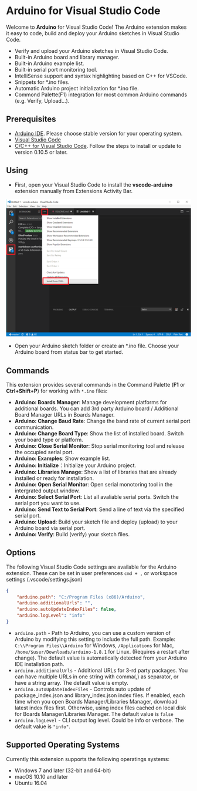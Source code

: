 # Arduino for Visual Studio Code

Welcome to **Arduino** for Visual Studio Code! The Arduino extension makes it easy to code, build and deploy your Arduino sketches in Visual Studio Code.

* Verify and upload your Arduino sketches in Visual Studio Code.
* Built-in Arduino board and library manager.
* Built-in Arduino example list.
* Built-in serial port monitoring tool.
* IntelliSense support and syntax highlighting based on C++ for VSCode.
* Snippets for \*.ino files.
* Automatic Arduino project initialization for \*.ino file.
* Commond Palette(F1) integration for most common Arduino commands (e.g. Verify, Upload...).

## Prerequisites

- [Arduino IDE](https://www.arduino.cc/en/main/software). Please choose stable version for your operating system.
- [Visual Studio Code](https://code.visualstudio.com/#alt-downloads)
- [C/C++ for Visual Studio Code](https://marketplace.visualstudio.com/items?itemName=ms-vscode.cpptools). Follow the steps to install or update to version 0.10.5 or later.

## Using
- First, open your Visual Studio Code to install the **vscode-arduino** extension manually from Extensions Activity Bar.

![Install from VSIX](images/install_from_vsix.png)

- Open your Arduino sketch folder or create an \*.ino file. Choose your Arduino board from status bar to get started.

## Commands
This extension provides several commands in the Command Palette (**F1** or **Ctrl+Shift+P**) for working with `*.ino` files:

- **Arduino: Boards Manager**: Manage development platforms for additional boards. You can add 3rd party Arduino board / Additional Board Manager URLs in Boards Manager.
- **Arduino: Change Baud Rate**: Change the band rate of current serial port communication.
- **Arduino: Change Board Type**: Show the list of installed board. Switch your board type or platform.
- **Arduino: Close Serial Monitor**: Stop serial monitoring tool and release the occupied serial port.
- **Arduino: Examples**: Show example list.
- **Arduino: Initialize**：Initialize your Arduino project.
- **Arduino: Libraries Manage**: Show a list of libraries that are already installed or ready for installation.
- **Arduino: Open Serial Monitor**: Open serial monotoring tool in the intergrated output window.
- **Arduino: Select Serial Port**: List all avaliable serial ports. Switch the serial port you want to use. 
- **Arduino: Send Text to Serial Port**: Send a line of text via the specified serial port.
- **Arduino: Upload**: Build your sketch file and deploy (upload) to your Arduino board via serial port.
- **Arduino: Verify**: Build (verify) your sketch files.

## Options
The following Visual Studio Code settings are available for the Arduino extension. These can be set in user preferences `cmd + ,` or workspace settings (.vscode/settings.json)

```json
{
    "arduino.path": "C:/Program Files (x86)/Arduino",
    "arduino.additionalUrls": "",
    "arduino.autoUpdateIndexFiles": false,
    "arduino.logLevel": "info"
}
```
- `arduino.path` - Path to Arduino, you can use a custom version of Arduino by modifying this setting to include the full path. Example: `C:\\Program Files\\Arduino` for Windows, `/Applications` for Mac, `/home/$user/Downloads/arduino-1.8.1` for Linux. (Requires a restart after change). The default value is automatically detected from your Arduino IDE installation path.
- `arduino.additionalUrls` - Additional URLs for 3-rd party packages. You can have multiple URLs in one string with comma(,) as separator, or have a string array. The default value is empty.
- `arduino.autoUpdateIndexFiles` - Controls auto update of package_index.json and library_index.json index files. If enabled, each time when you open Boards Manager/Libraries Manager, download latest index files first. Otherwise, using index files cached on local disk for Boards Manager/Libraries Manager. The default value is `false`
- `arduino.logLevel` - CLI output log level. Could be info or verbose. The default value is `"info"`.

## Supported Operating Systems
Currently this extension supports the following operatings systems:

- Windows 7 and later (32-bit and 64-bit)
- macOS 10.10 and later
- Ubuntu 16.04
